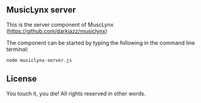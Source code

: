 ## MusicLynx server

This is the server component of MuscLynx (https://github.com/darkjazz/musiclynx)

The component can be started by typing the following in the command line terminal:
```
node musiclynx-server.js
```

## License

You touch it, you die! All rights reserved in other words.
